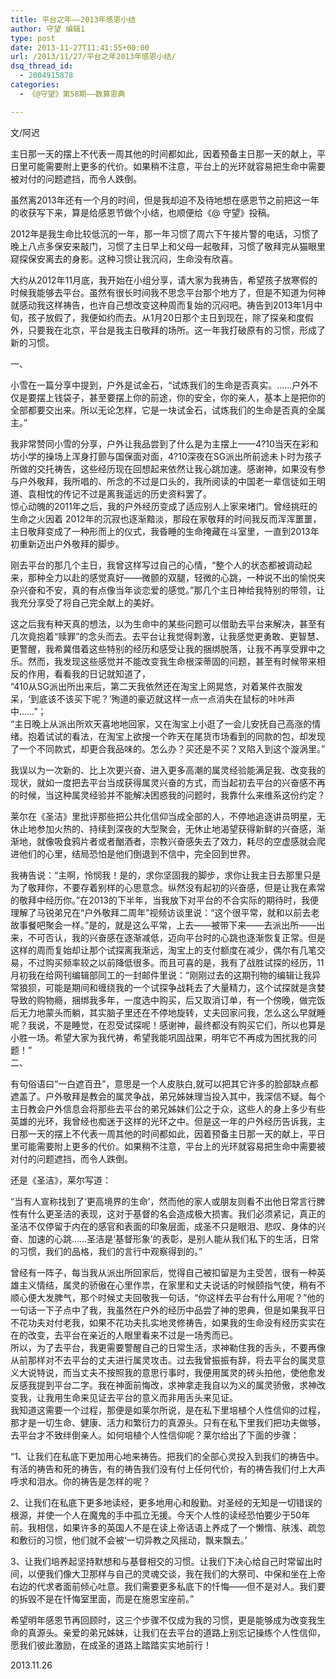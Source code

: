 ```yaml
---
title: 平台之年——2013年感恩小结
author: 守望 编辑1
type: post
date: 2013-11-27T11:41:55+00:00
url: /2013/11/27/平台之年2013年感恩小结/
dsq_thread_id:
  - 2004915878
categories:
  - 《@守望》第58期——数算恩典

---
```

文/阿迟

主日那一天的摆上不代表一周其他的时间都如此，<wbr />因着预备主日那一天的献上，平日里可能需要附上更多的代价。<wbr />如果稍不注意，<wbr />平台上的光环就容易把生命中需要被对付的问题遮挡，而令人跌倒。<!--more-->

虽然离2013年还有一个月的时间，但是我却迫不及待地想在感恩节之前把这一年的收获写下来，算是给感恩节做个小结，也顺便给《@ 守望》投稿。

2012年是我生命比较低沉的一年，那一年习惯了周六下午接片警的电话，习惯了晚上八点多保安来敲门，习惯了主日早上和父母一起敬拜，习惯了敬拜完从猫眼里窥探保安离去的身影。这种习惯让我沉闷，生命没有欣喜。

大约从2012年11月底，我开始在小组分享，请大家为我祷告，希望孩子放寒假的时候我能够去平台。虽然有很长时间我不思念平台那个地方了，但是不知道为何神就感动我这样祷告，也许自己想改变这种周而复始的沉闷吧。祷告到2013年1月中旬，孩子放假了，我便如约而去。从1月20日那个主日到现在，除了探亲和度假外，只要我在北京，平台是我主日敬拜的场所。这一年我打破原有的习惯，形成了新的习惯。

一、

小雪在一篇分享中提到，户外是试金石，“试炼我们的生命是否真实。……户外不仅是要摆上钱袋子，甚至要摆上你的前途，你的安全，你的亲人，基本上是把你的全部都要交出来。所以无论怎样，它是一块试金石，试炼我们的生命是否真的全属主。”

我非常赞同小雪的分享，户外让我品尝到了什么是为主摆上——4?10当天在彩和坊小学的操场上浑身打颤与国保面对面，4?10深夜在SG派出所前途未卜时为孩子所做的交托祷告，这些经历现在回想起来依然让我心跳加速。感谢神，如果没有参与户外敬拜，我所唱的、所念的不过是口头的，我所阅读的中国老一辈信徒如王明道、袁相忱的传记不过是离我遥远的历史资料罢了。   
惊心动魄的2011年之后，我的户外经历变成了适应别人上家来堵门。曾经挑旺的生命之火因着 2012年的沉寂也逐渐黯淡，那段在家敬拜的时间我反而浑浑噩噩，主日敬拜变成了一种形而上的仪式，我昏睡的生命掩藏在斗室里，一直到2013年初重新迈出户外敬拜的脚步。

刚去平台的那几个主日，我曾这样写过自己的心情，“整个人的状态都被调动起来，那种全力以赴的感觉真好——微颤的双腿，轻微的心跳，一种说不出的愉悦夹杂兴奋和不安，真的有点像当年谈恋爱的感觉。”那几个主日神给我特别的带领，让我充分享受了将自己完全献上的美好。

这之后我有种天真的想法，以为生命中的某些问题可以借助去平台来解决，甚至有几次竟抱着“赎罪”的念头而去。去平台让我觉得刺激，让我感觉更勇敢、更智慧、更警醒，我希冀借着这些特别的经历和感受让我的捆绑脱落，让我不再享受罪中之乐。然而，我发现这些感觉并不能改变我生命根深蒂固的问题，甚至有时候带来相反的作用，看看我的日记就知道了，   
“410从SG派出所出来后，第二天我依然还在淘宝上网晃悠，对着某件衣服发呆，‘到底该不该买下呢？’殉道的豪迈就这样一点一点消失在鼠标的咔咔声中……”；   
“主日晚上从派出所欢天喜地地回家，又在淘宝上小逛了一会儿安抚自己高涨的情绪。抱着试试的看法，在淘宝上欲搜一个昨天在尾货市场看到的同款的包，却发现了一个不同款式，却更合我品味的。怎么办？买还是不买？又陷入到这个漩涡里。”

我误以为一次新的、比上次更兴奋、进入更多高潮的属灵经验能满足我、改变我的现状，就如一度把去平台当成获得属灵兴奋的方式，而当起初去平台的兴奋感不再的时候，当这种属灵经验并不能解决困惑我的问题时，我靠什么来维系这份约定？

莱尔在《圣洁》里批评那些把公共化信仰当成全部的人，不停地追逐讲员明星，无休止地参加火热的、持续到深夜的大型聚会，无休止地渴望获得新鲜的兴奋感，渐渐地，就像吸食鸦片者或者酗酒者，宗教兴奋感失去了效力，耗尽的空虚感就会爬进他们的心里，结局恐怕是他们倒退到不信中，完全回到世界。

我祷告说：“主啊，怜悯我！是的，求你坚固我的脚步，求你让我主日去那里只是为了敬拜你，不要存着别样的心思意念。纵然没有起初的兴奋感，但是让我在素常的敬拜中经历你。”在2013的下半年，当我放下对平台的不合实际的期待时，我便理解了马锐弟兄在“户外敬拜二周年”视频访谈里说：“这个很平常，就和以前去老故事餐吧聚会一样。”是的，就是这么平常，上去——被带下来——去派出所——出来，不可否认，我的兴奋感在逐渐减低，迈向平台时的心跳也逐渐恢复正常。但是这样的周而复始却让那个试探离我渐远，淘宝上的支付额度在减少，偶尔有几笔交易，不过购买频率较之以前降低很多。而且可喜的是，我有了战胜试探的经历，11月初我在给网刊编辑部同工的一封邮件里说：“刚刚过去的这期刊物的编辑让我异常狼狈，可能是期间和缠绕我的一个试探争战耗去了大量精力，这个试探就是贪婪导致的购物瘾，捆绑我多年，一度选中购买，后又取消订单，有一个傍晚，做完饭后无力地蒙头而躺，其实脑子里还在不停地旋转，丈夫回家问我，怎么这么早就睡呢？我说，不是睡觉，在忍受试探呢！感谢神，最终都没有购买它们，所以也算是小胜一场。希望大家为我代祷，希望我能巩固战果，明年它不再成为困扰我的问题！”   
二、

有句俗语曰“一白遮百丑”，意思是一个人皮肤白,就可以把其它许多的脸部缺点都遮盖了。户外敬拜是教会的属灵争战，弟兄姊妹理当投入其中，我深信不疑。每个主日教会户外信息会将那些去平台的弟兄姊妹们公之于众，这些人的身上多少有些英雄的光环，我曾经也痴迷于这样的光环之中。但是这一年的户外经历告诉我，主日那一天的摆上不代表一周其他的时间都如此，因着预备主日那一天的献上，平日里可能需要附上更多的代价。如果稍不注意，平台上的光环就容易把生命中需要被对付的问题遮挡，而令人跌倒。

还是《圣洁》，莱尔写道：

“当有人宣称找到了‘更高境界的生命’，然而他的家人或朋友则看不出他日常言行脾性有什么更圣洁的表现，这对于基督的名会造成极大损害。我们必须紧记，真正的圣洁不仅停留于内在的感官和表面的印象层面，成圣不只是眼泪、悲叹、身体的兴奋、加速的心跳……圣洁是‘基督形象’的表彰，是别人能从我们私下的生活，日常的习惯，我们的品格，我们的言行中观察得到的。”

曾经有一阵子，每当我从派出所回家后，觉得自己被扣留是为主受苦，很有一种英雄主义情结，属灵的骄傲在心里作祟，在家里和丈夫说话的时候颐指气使，稍有不顺心便大发脾气，那个时候丈夫回敬我一句话，“你这样去平台有什么用呢？”他的一句话一下子点中了我，我虽然在户外的经历中品尝了神的恩典，但是如果我平日不花功夫对付老我，如果不花功夫扎实地灵修祷告，如果我的生命没有经历实实在在的改变，去平台在亲近的人眼里看来不过是一场秀而已。   
所以，为了去平台，我更需要警醒自己的日常生活，求神勒住我的舌头，不要再像从前那样对不去平台的丈夫进行属灵攻击。过去我曾振振有辞，将去平台的属灵意义大说特说，而当丈夫不按照我的意思行事时，我便用属灵的砖头拍他，使他愈发反感我提到平台二字。我在神面前悔改，求神拿走我自以为义的属灵骄傲，求神改变我，让我用生命来见证去平台的意义而非用舌头来见证。   
我知道这需要一个过程，那便是如莱尔所说，是在私下里培植个人性信仰的过程，那才是一切生命、健康、活力和繁衍力的真源头。只有在私下里我们把功夫做够，去平台才不致绊倒亲人。如何培植个人性信仰呢？莱尔给出了下面的步骤：

“1、让我们在私底下更加用心地来祷告。把我们的全部心灵投入到我们的祷告中。有活的祷告和死的祷告，有的祷告我们没有付上任何代价，有的祷告我们付上大声呼求和泪水。你的祷告是怎样的呢？

2、让我们在私底下更多地读经，更多地用心和殷勤。对圣经的无知是一切错误的根源，并使一个人在魔鬼的手中孤立无援。今天个人性的读经恐怕要少于50年前。我相信，如果许多的英国人不是在读上帝话语上养成了一个懒惰、肤浅、疏忽和敷衍的习惯，他们就不会被‘一切异教之风摇动，飘来飘去。’

3、让我们培养起坚持默想和与基督相交的习惯。让我们下决心给自己时常留出时间，以便我们像大卫那样与自己的灵魂交谈，我在我们的大祭司、中保和坐在上帝右边的代求者面前倾心吐意。我们需要更多私底下的忏悔——但不是对人。我们要的拆毁不是在忏悔室里面，而是在施恩宝座前。”

希望明年感恩节再回顾时，这三个步骤不仅成为我的习惯，更是能够成为改变我生命的真源头。亲爱的弟兄姊妹，让我们在去平台的道路上别忘记操练个人性信仰，愿我们彼此激励，在成圣的道路上踏踏实实地前行！

2013.11.26
